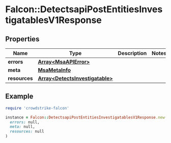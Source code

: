 # Falcon::DetectsapiPostEntitiesInvestigatablesV1Response

## Properties

| Name | Type | Description | Notes |
| ---- | ---- | ----------- | ----- |
| **errors** | [**Array&lt;MsaAPIError&gt;**](MsaAPIError.md) |  |  |
| **meta** | [**MsaMetaInfo**](MsaMetaInfo.md) |  |  |
| **resources** | [**Array&lt;DetectsInvestigatable&gt;**](DetectsInvestigatable.md) |  |  |

## Example

```ruby
require 'crowdstrike-falcon'

instance = Falcon::DetectsapiPostEntitiesInvestigatablesV1Response.new(
  errors: null,
  meta: null,
  resources: null
)
```

